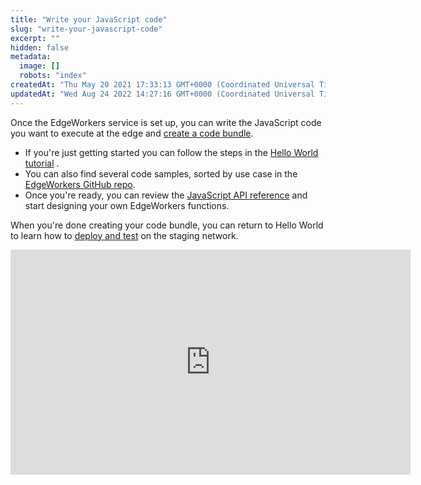 ```yaml
---
title: "Write your JavaScript code"
slug: "write-your-javascript-code"
excerpt: ""
hidden: false
metadata: 
  image: []
  robots: "index"
createdAt: "Thu May 20 2021 17:33:13 GMT+0000 (Coordinated Universal Time)"
updatedAt: "Wed Aug 24 2022 14:27:16 GMT+0000 (Coordinated Universal Time)"
---
```

Once the EdgeWorkers service is set up, you can write the JavaScript code you want to execute at the edge and [create a code bundle](create-a-code-bundle.md).

- If you're just getting started you can follow the steps in the [Hello World tutorial](hello-world-edgeworkers-management-application.md) . 
- You can also find several code samples, sorted by use case in the [EdgeWorkers GitHub repo](https://github.com/akamai/edgeworkers-examples/tree/master/edgecompute/examples).
- Once you're ready, you can review the [JavaScript API reference](about-the-javascript-api.md) and start designing your own EdgeWorkers functions.

When you're done creating your code bundle, you can return to Hello World to learn how to [deploy and test](deploy-hello-world-1.md) on the <Markdown src="../../snippets/COMPANY_NICKNAME.mdx" /> staging network. 
<iframe width="640" height="360" src="https://www.youtube.com/embed/hxDSA8LbT2E?list=PLDlttLRccCk5klAIiA5UlAWUsUFW8r7RN"title="YouTube video player" frameborder="0" allow="accelerometer; autoplay; clipboard-write; encrypted-media; gyroscope; picture-in-picture" allowfullscreen></iframe>
